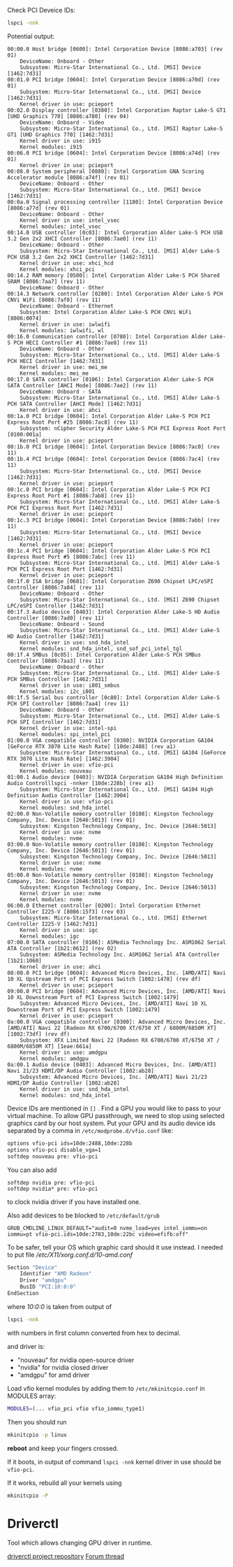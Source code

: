 

Check PCI Deveice IDs:
```sh
lspci -nnk
```
Potential output:
```
00:00.0 Host bridge [0600]: Intel Corporation Device [8086:a703] (rev 01)
	DeviceName: Onboard - Other
	Subsystem: Micro-Star International Co., Ltd. [MSI] Device [1462:7d31]
00:01.0 PCI bridge [0604]: Intel Corporation Device [8086:a70d] (rev 01)
	Subsystem: Micro-Star International Co., Ltd. [MSI] Device [1462:7d31]
	Kernel driver in use: pcieport
00:02.0 Display controller [0380]: Intel Corporation Raptor Lake-S GT1 [UHD Graphics 770] [8086:a780] (rev 04)
	DeviceName: Onboard - Video
	Subsystem: Micro-Star International Co., Ltd. [MSI] Raptor Lake-S GT1 [UHD Graphics 770] [1462:7d31]
	Kernel driver in use: i915
	Kernel modules: i915
00:06.0 PCI bridge [0604]: Intel Corporation Device [8086:a74d] (rev 01)
	Kernel driver in use: pcieport
00:08.0 System peripheral [0880]: Intel Corporation GNA Scoring Accelerator module [8086:a74f] (rev 01)
	DeviceName: Onboard - Other
	Subsystem: Micro-Star International Co., Ltd. [MSI] Device [1462:7d31]
00:0a.0 Signal processing controller [1180]: Intel Corporation Device [8086:a77d] (rev 01)
	DeviceName: Onboard - Other
	Kernel driver in use: intel_vsec
	Kernel modules: intel_vsec
00:14.0 USB controller [0c03]: Intel Corporation Alder Lake-S PCH USB 3.2 Gen 2x2 XHCI Controller [8086:7ae0] (rev 11)
	DeviceName: Onboard - Other
	Subsystem: Micro-Star International Co., Ltd. [MSI] Alder Lake-S PCH USB 3.2 Gen 2x2 XHCI Controller [1462:7d31]
	Kernel driver in use: xhci_hcd
	Kernel modules: xhci_pci
00:14.2 RAM memory [0500]: Intel Corporation Alder Lake-S PCH Shared SRAM [8086:7aa7] (rev 11)
	DeviceName: Onboard - Other
00:14.3 Network controller [0280]: Intel Corporation Alder Lake-S PCH CNVi WiFi [8086:7af0] (rev 11)
	DeviceName: Onboard - Ethernet
	Subsystem: Intel Corporation Alder Lake-S PCH CNVi WiFi [8086:0074]
	Kernel driver in use: iwlwifi
	Kernel modules: iwlwifi, wl
00:16.0 Communication controller [0780]: Intel Corporation Alder Lake-S PCH HECI Controller #1 [8086:7ae8] (rev 11)
	DeviceName: Onboard - Other
	Subsystem: Micro-Star International Co., Ltd. [MSI] Alder Lake-S PCH HECI Controller [1462:7d31]
	Kernel driver in use: mei_me
	Kernel modules: mei_me
00:17.0 SATA controller [0106]: Intel Corporation Alder Lake-S PCH SATA Controller [AHCI Mode] [8086:7ae2] (rev 11)
	DeviceName: Onboard - SATA
	Subsystem: Micro-Star International Co., Ltd. [MSI] Alder Lake-S PCH SATA Controller [AHCI Mode] [1462:7d31]
	Kernel driver in use: ahci
00:1a.0 PCI bridge [0604]: Intel Corporation Alder Lake-S PCH PCI Express Root Port #25 [8086:7ac8] (rev 11)
	Subsystem: nCipher Security Alder Lake-S PCH PCI Express Root Port [0100:001a]
	Kernel driver in use: pcieport
00:1b.0 PCI bridge [0604]: Intel Corporation Device [8086:7ac0] (rev 11)
00:1b.4 PCI bridge [0604]: Intel Corporation Device [8086:7ac4] (rev 11)
	Subsystem: Micro-Star International Co., Ltd. [MSI] Device [1462:7d31]
	Kernel driver in use: pcieport
00:1c.0 PCI bridge [0604]: Intel Corporation Alder Lake-S PCH PCI Express Root Port #1 [8086:7ab8] (rev 11)
	Subsystem: Micro-Star International Co., Ltd. [MSI] Alder Lake-S PCH PCI Express Root Port [1462:7d31]
	Kernel driver in use: pcieport
00:1c.3 PCI bridge [0604]: Intel Corporation Device [8086:7abb] (rev 11)
	Subsystem: Micro-Star International Co., Ltd. [MSI] Device [1462:7d31]
	Kernel driver in use: pcieport
00:1c.4 PCI bridge [0604]: Intel Corporation Alder Lake-S PCH PCI Express Root Port #5 [8086:7abc] (rev 11)
	Subsystem: Micro-Star International Co., Ltd. [MSI] Alder Lake-S PCH PCI Express Root Port [1462:7d31]
	Kernel driver in use: pcieport
00:1f.0 ISA bridge [0601]: Intel Corporation Z690 Chipset LPC/eSPI Controller [8086:7a84] (rev 11)
	DeviceName: Onboard - Other
	Subsystem: Micro-Star International Co., Ltd. [MSI] Z690 Chipset LPC/eSPI Controller [1462:7d31]
00:1f.3 Audio device [0403]: Intel Corporation Alder Lake-S HD Audio Controller [8086:7ad0] (rev 11)
	DeviceName: Onboard - Sound
	Subsystem: Micro-Star International Co., Ltd. [MSI] Alder Lake-S HD Audio Controller [1462:7d31]
	Kernel driver in use: snd_hda_intel
	Kernel modules: snd_hda_intel, snd_sof_pci_intel_tgl
00:1f.4 SMBus [0c05]: Intel Corporation Alder Lake-S PCH SMBus Controller [8086:7aa3] (rev 11)
	DeviceName: Onboard - Other
	Subsystem: Micro-Star International Co., Ltd. [MSI] Alder Lake-S PCH SMBus Controller [1462:7d31]
	Kernel driver in use: i801_smbus
	Kernel modules: i2c_i801
00:1f.5 Serial bus controller [0c80]: Intel Corporation Alder Lake-S PCH SPI Controller [8086:7aa4] (rev 11)
	DeviceName: Onboard - Other
	Subsystem: Micro-Star International Co., Ltd. [MSI] Alder Lake-S PCH SPI Controller [1462:7d31]
	Kernel driver in use: intel-spi
	Kernel modules: spi_intel_pci
01:00.0 VGA compatible controller [0300]: NVIDIA Corporation GA104 [GeForce RTX 3070 Lite Hash Rate] [10de:2488] (rev a1)
	Subsystem: Micro-Star International Co., Ltd. [MSI] GA104 [GeForce RTX 3070 Lite Hash Rate] [1462:3904]
	Kernel driver in use: vfio-pci
	Kernel modules: nouveau
01:00.1 Audio device [0403]: NVIDIA Corporation GA104 High Definition Audio Controlllspci -nnker [10de:228b] (rev a1)
	Subsystem: Micro-Star International Co., Ltd. [MSI] GA104 High Definition Audio Controller [1462:3904]
	Kernel driver in use: vfio-pci
	Kernel modules: snd_hda_intel
02:00.0 Non-Volatile memory controller [0108]: Kingston Technology Company, Inc. Device [2646:5013] (rev 01)
	Subsystem: Kingston Technology Company, Inc. Device [2646:5013]
	Kernel driver in use: nvme
	Kernel modules: nvme
03:00.0 Non-Volatile memory controller [0108]: Kingston Technology Company, Inc. Device [2646:5013] (rev 01)
	Subsystem: Kingston Technology Company, Inc. Device [2646:5013]
	Kernel driver in use: nvme
	Kernel modules: nvme
05:00.0 Non-Volatile memory controller [0108]: Kingston Technology Company, Inc. Device [2646:5013] (rev 01)
	Subsystem: Kingston Technology Company, Inc. Device [2646:5013]
	Kernel driver in use: nvme
	Kernel modules: nvme
06:00.0 Ethernet controller [0200]: Intel Corporation Ethernet Controller I225-V [8086:15f3] (rev 03)
	Subsystem: Micro-Star International Co., Ltd. [MSI] Ethernet Controller I225-V [1462:7d31]
	Kernel driver in use: igc
	Kernel modules: igc
07:00.0 SATA controller [0106]: ASMedia Technology Inc. ASM1062 Serial ATA Controller [1b21:0612] (rev 02)
	Subsystem: ASMedia Technology Inc. ASM1062 Serial ATA Controller [1b21:1060]
	Kernel driver in use: ahci
08:00.0 PCI bridge [0604]: Advanced Micro Devices, Inc. [AMD/ATI] Navi 10 XL Upstream Port of PCI Express Switch [1002:1478] (rev df)
	Kernel driver in use: pcieport
09:00.0 PCI bridge [0604]: Advanced Micro Devices, Inc. [AMD/ATI] Navi 10 XL Downstream Port of PCI Express Switch [1002:1479]
	Subsystem: Advanced Micro Devices, Inc. [AMD/ATI] Navi 10 XL Downstream Port of PCI Express Switch [1002:1479]
	Kernel driver in use: pcieport
0a:00.0 VGA compatible controller [0300]: Advanced Micro Devices, Inc. [AMD/ATI] Navi 22 [Radeon RX 6700/6700 XT/6750 XT / 6800M/6850M XT] [1002:73df] (rev df)
	Subsystem: XFX Limited Navi 22 [Radeon RX 6700/6700 XT/6750 XT / 6800M/6850M XT] [1eae:661a]
	Kernel driver in use: amdgpu
	Kernel modules: amdgpu
0a:00.1 Audio device [0403]: Advanced Micro Devices, Inc. [AMD/ATI] Navi 21/23 HDMI/DP Audio Controller [1002:ab28]
	Subsystem: Advanced Micro Devices, Inc. [AMD/ATI] Navi 21/23 HDMI/DP Audio Controller [1002:ab28]
	Kernel driver in use: snd_hda_intel
	Kernel modules: snd_hda_intel

```

Device IDs are mentioned in `[]` .
Find a GPU you would like to pass to your virtual machine.
To allow GPU passthrough, we need to stop using selected graphics card by our host system. Put your GPU and its audio device ids separated by a comma in `/etc/modprobe.d/vfio.conf` like:
```sh
options vfio-pci ids=10de:2488,10de:228b
options vfio-pci disable_vga=1
softdep nouveau pre: vfio-pci
```
You can also add
```
softdep nvidia pre: vfio-pci
softdep nvidia* pre: vfio-pci
```
to clock nvidia driver if you have installed one.

Also add devices to be blocked to `/etc/default/grub`
```
GRUB_CMDLINE_LINUX_DEFAULT="audit=0 nvme_load=yes intel_iommu=on iommu=pt vfio-pci.ids=10de:2783,10de:22bc video=efifb:off"
```


To be safer, tell your OS which graphic card should it use instead.
I needed to put file */etc/X11/xorg.conf.d/10-amd.conf*

```sh
Section "Device"
	Identifier "AMD Radeon"
	Driver "amdgpu"
	BusID "PCI:10:0:0"
EndSection
```

where *10:0:0* is taken from output of 
```sh
lspci -nnk
```
with numbers in first column converted from hex to decimal.

and driver is:

* "nouveau" for nvidia open-source driver
* "nvidia" for nvidia closed driver
* "amdgpu" for amd driver

Load vfio kernel modules by adding them to `/etc/mkinitcpio.conf` in MODULES array:
```sh
MODULES=(... vfio_pci vfio vfio_iommu_type1)
```

Then you should run
```sh
mkinitcpio -p linux
```
**reboot** and keep your fingers crossed.

If it boots, in output of command `lspci -nnk` kernel driver in use should be `vfio-pci`.

 If it works, rebuild all your kernels using
```sh
mkinitcpio -P
```





# Driverctl
Tool which allows changing GPU driver in runtime. 

[driverctl project repository](https://gitlab.com/driverctl/driverctl)
[Forum thread](https://forum.level1techs.com/t/problem-cant-use-driverctl-overrides-on-nvidia-driver/176777/3)